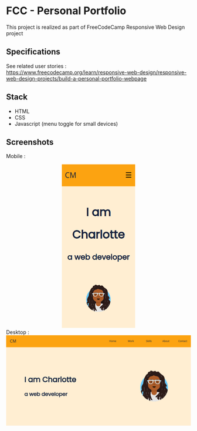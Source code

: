 # FCC - Personal Portfolio
This project is realized as part of FreeCodeCamp Responsive Web Design project  
## Specifications
See related user stories :  
https://www.freecodecamp.org/learn/responsive-web-design/responsive-web-design-projects/build-a-personal-portfolio-webpage

## Stack
* HTML
* CSS
* Javascript (menu toggle for small devices)  
## Screenshots
Mobile :
 <div style="text-align:center"><img src="screenshot-mobile.png" width="200"/></div>
Desktop :
 <div style="text-align:center"><img src="screenshot-desktop.png" width="800"/></div>